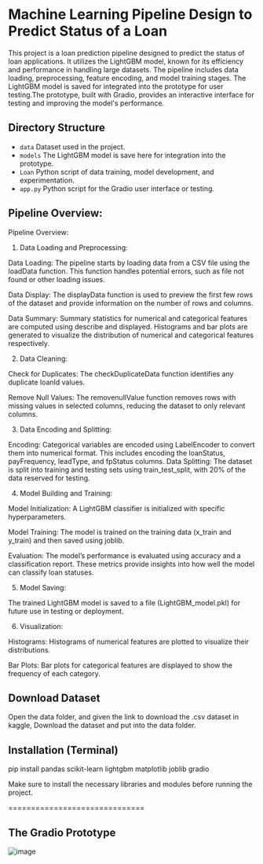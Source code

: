 Machine Learning Pipeline Design to Predict Status of a Loan 
==============================
This project is a loan prediction pipeline designed to predict the status of loan applications. 
It utilizes the LightGBM model, known for its efficiency and performance in handling large datasets. The pipeline includes data loading, preprocessing, feature encoding, and model training stages. The LightGBM model is saved for integrated into the prototype for user testing.The prototype, built with Gradio, provides an interactive interface for testing and improving the model's performance.

Directory Structure
-------------------
- `data` Dataset used in the project.
- `models` The LightGBM model is save here for integration into the prototype.
- `Loan` Python script of data training, model development, and experimentation.
- `app.py` Python script for the Gradio user interface or testing.

Pipeline Overview:
-------------------
Pipeline Overview:

1. Data Loading and Preprocessing:

Data Loading:
The pipeline starts by loading data from a CSV file using the loadData function. This function handles potential errors, such as file not found or other loading issues.

Data Display:
The displayData function is used to preview the first few rows of the dataset and provide information on the number of rows and columns.

Data Summary:
Summary statistics for numerical and categorical features are computed using describe and displayed.
Histograms and bar plots are generated to visualize the distribution of numerical and categorical features respectively.

2. Data Cleaning:

Check for Duplicates:
The checkDuplicateData function identifies any duplicate loanId values.

Remove Null Values:
The removenullValue function removes rows with missing values in selected columns, reducing the dataset to only relevant columns.

3. Data Encoding and Splitting:

Encoding:
Categorical variables are encoded using LabelEncoder to convert them into numerical format. This includes encoding the loanStatus, payFrequency, leadType, and fpStatus columns.
Data Splitting:
The dataset is split into training and testing sets using train_test_split, with 20% of the data reserved for testing.

4. Model Building and Training:

Model Initialization:
A LightGBM classifier is initialized with specific hyperparameters.

Model Training:
The model is trained on the training data (x_train and y_train) and then saved using joblib.

Evaluation:
The model’s performance is evaluated using accuracy and a classification report. These metrics provide insights into how well the model can classify loan statuses.

5. Model Saving:

The trained LightGBM model is saved to a file (LightGBM_model.pkl) for future use in testing or deployment.

6. Visualization:

Histograms:
Histograms of numerical features are plotted to visualize their distributions.

Bar Plots:
Bar plots for categorical features are displayed to show the frequency of each category.

Download Dataset
------------
Open the data folder, and given the link to download the .csv dataset in kaggle, Download the dataset and put into the data folder. 

Installation (Terminal)
------------
pip install pandas scikit-learn lightgbm matplotlib joblib gradio

Make sure to install the necessary libraries and modules before running the project.

==============================

The Gradio Prototype
------------
![image](https://github.com/user-attachments/assets/e70c413f-77da-4bf9-a62d-86e03af2e075)
